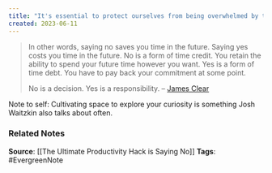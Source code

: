 ```yaml
---
title: "It's essential to protect ourselves from being overwhelmed by too many commitments"
created: 2023-06-11
---
```


> In other words, saying no saves you time in the future. Saying yes costs you time in the future. No is a form of time credit. You retain the ability to spend your future time however you want. Yes is a form of time debt. You have to pay back your commitment at some point.
> 
>  No is a decision. Yes is a responsibility. – [James Clear](https://jamesclear.com/saying-no)

Note to self: Cultivating space to explore your curiosity is something Josh Waitzkin also talks about often. 

### Related Notes
**Source**: [[The Ultimate Productivity Hack is Saying No]]
**Tags**: #EvergreenNote

